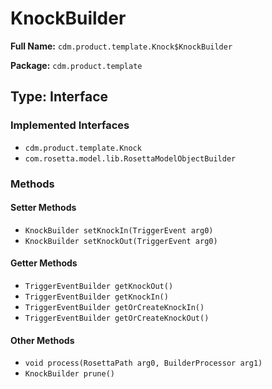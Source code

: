 # KnockBuilder

**Full Name:** `cdm.product.template.Knock$KnockBuilder`

**Package:** `cdm.product.template`

## Type: Interface

### Implemented Interfaces

- `cdm.product.template.Knock`
- `com.rosetta.model.lib.RosettaModelObjectBuilder`

### Methods

#### Setter Methods

- `KnockBuilder setKnockIn(TriggerEvent arg0)`
- `KnockBuilder setKnockOut(TriggerEvent arg0)`

#### Getter Methods

- `TriggerEventBuilder getKnockOut()`
- `TriggerEventBuilder getKnockIn()`
- `TriggerEventBuilder getOrCreateKnockIn()`
- `TriggerEventBuilder getOrCreateKnockOut()`

#### Other Methods

- `void process(RosettaPath arg0, BuilderProcessor arg1)`
- `KnockBuilder prune()`

